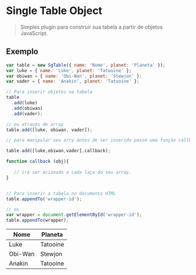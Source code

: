# Single Table Object

> Simples plugin para construir sua tabela a partir de objetos JavaScript.

## Exemplo

```js
var table = new SgTable({ name: 'Nome', planet: 'Planeta' });
var luke = { name: 'Luke', planet: 'Tatooine' };
var obiwan = { name: 'Obi-Wan', planet: 'Stewjon' };
var vader = { name: 'Anakin', planet: 'Tatooine' };

// Para inserir objetos na tabela
table
  .add(luke)
  .add(obiwan)
  .add(vader);

// ou através de array
table.add([luke, obiwan, vader]);

// para manipular seu arry antes de ser inserido passe uma função callback;

table.add([luke,obiwan,vader],callback);

function callback (obj){
    
   // irá ser acionado a cada laço do seu array.
}


// Para inserir a tabela no documento HTML
table.appendTo('wrapper-id');

// ou
var wrapper = document.getElementById('wrapper-id');
table.appendTo(wrapper);


```
| Nome    | Planeta   |
| ------- | --------- |
| Luke    | Tatooine  |
| Obi-Wan | Stewjon   |
| Anakin  | Tatooine  |
